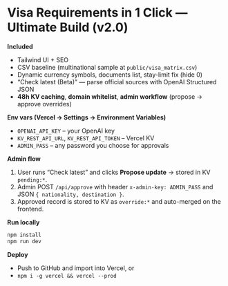 # Visa Requirements in 1 Click — Ultimate Build (v2.0)

**Included**
- Tailwind UI + SEO
- CSV baseline (multinational sample at `public/visa_matrix.csv`)
- Dynamic currency symbols, documents list, stay-limit fix (hide 0)
- “Check latest (Beta)” — parse official sources with OpenAI Structured JSON
- **48h KV caching**, **domain whitelist**, **admin workflow** (propose → approve overrides)

**Env vars (Vercel → Settings → Environment Variables)**
- `OPENAI_API_KEY` – your OpenAI key
- `KV_REST_API_URL`, `KV_REST_API_TOKEN` – Vercel KV
- `ADMIN_PASS` – any password you choose for approvals

**Admin flow**
1) User runs “Check latest” and clicks **Propose update** → stored in KV `pending:*`.
2) Admin POST `/api/approve` with header `x-admin-key: ADMIN_PASS` and JSON `{ nationality, destination }`.
3) Approved record is stored to KV as `override:*` and auto-merged on the frontend.

**Run locally**
```bash
npm install
npm run dev
```

**Deploy**
- Push to GitHub and import into Vercel, or
- `npm i -g vercel && vercel --prod`
